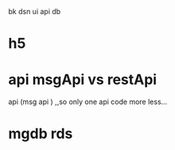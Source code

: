 bk dsn ui api db

# h5


# api msgApi vs restApi
api (msg api ) ,,so only one api
code more less...



# mgdb rds